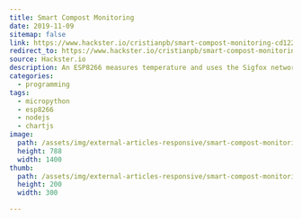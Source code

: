 ```yaml
---
title: Smart Compost Monitoring
date: 2019-11-09
sitemap: false
link: https://www.hackster.io/cristianpb/smart-compost-monitoring-cd122e 
redirect_to: https://www.hackster.io/cristianpb/smart-compost-monitoring-cd122e
source: Hackster.io
description: An ESP8266 measures temperature and uses the Sigfox network to send the measurements into a web server to monitor a compost pile.
categories:
  - programming
tags:
  - micropython
  - esp8266
  - nodejs
  - chartjs
image:
  path: /assets/img/external-articles-responsive/smart-compost-monitoring-16x9.jpg
  height: 788
  width: 1400
thumb:
  path: /assets/img/external-articles-responsive/smart-compost-monitoring-thumb.jpg
  height: 200
  width: 300

---
```


